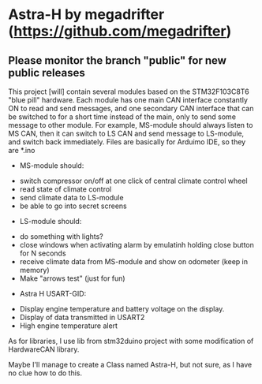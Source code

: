 # Astra-H by megadrifter (https://github.com/megadrifter)
## Please monitor the branch "public" for new public releases

This project [will] contain several modules based on the STM32F103C8T6 "blue pill" hardware.
Each module has one main CAN interface constantly ON to read and send messages, and one secondary CAN interface that can be switched to for a short time instead of the main, only to send some message to other module.
For example, MS-module should always listen to MS CAN, then it can switch to LS CAN and send message to LS-module, and switch back immediately.
Files are basically for Arduimo IDE, so they are *.ino 

* MS-module should:
- switch compressor on/off at one click of central climate control wheel 
- read state of climate control
- send climate data to LS-module
- be able to go into secret screens

* LS-module should:
- do something with lights?
- close windows when activating alarm
	by emulatinh holding close button for N seconds
- receive climate data from MS-module and show on odometer (keep in memory)
- Make "arrows test" (just for fun)
* Astra H USART-GID:
- Display engine temperature and battery voltage on the display.
- Display of data transmitted in USART2
- High engine temperature alert

As for libraries, I use lib from stm32duino project with some modification of HardwareCAN library.

Maybe I'll manage to create a Class named Astra-H, but not sure, as I have no clue how to do this.

